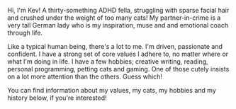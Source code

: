Hi, I'm Kev! A thirty-something ADHD fella, struggling with sparse facial hair and crushed under the weight of too many cats! My partner-in-crime is a very tall German lady who is my inspiration, muse and and emotional coach through life.

Like a typical human being, there's a lot to me. I'm driven, passionate and confident. I have a strong set of core values
I adhere to, no matter where or what I'm doing in life. I have a few hobbies; creative writing, reading, personal programming,
petting cats and gaming. One of those cutely insists on a lot more attention than the others. Guess which!

You can find information about my values, my cats, my hobbies and my history below, if you're interested!
